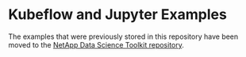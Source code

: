 # Kubeflow and Jupyter Examples
The examples that were previously stored in this repository have been moved to the [NetApp Data Science Toolkit repository](https://github.com/NetApp/netapp-data-science-toolkit/tree/main/Kubernetes).
